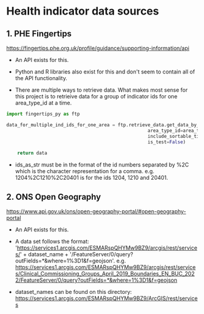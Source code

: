 # Health indicator data sources

## 1. PHE Fingertips

https://fingertips.phe.org.uk/profile/guidance/supporting-information/api

- An API exists for this.

- Python and R libraries also exist for this and don't seem to contain all of the API functionality.

- There are multiple ways to retrieve data. What makes most sense for this project is to retrieive data for a group of indicator ids for one area_type_id at a time.

``` python
import fingertips_py as ftp

data_for_multiple_ind_ids_for_one_area = ftp.retrieve_data.get_data_by_indicator_ids(indicator_ids=ids_as_str, # [Maximum 100]
                                                    area_type_id=area_type_id, # can be found in the documentation
                                                    include_sortable_time_periods=True, # includes an int format column for time period
                                                    is_test=False)
    
    return data
```

- ids_as_str must be in the format of the id numbers separated by %2C which is the character representation for a comma. e.g. 1204%2C1210%2C20401 is for the ids 1204, 1210 and 20401.


## 2. ONS Open Geography

https://www.api.gov.uk/ons/open-geography-portal/#open-geography-portal

- An API exists for this.

- A data set follows the format: 'https://services1.arcgis.com/ESMARspQHYMw9BZ9/arcgis/rest/services/' + dataset_name + '/FeatureServer/0/query?outFields=*&where=1%3D1&f=geojson'. e.g. https://services1.arcgis.com/ESMARspQHYMw9BZ9/arcgis/rest/services/Clinical_Commissioning_Groups_April_2019_Boundaries_EN_BUC_2022/FeatureServer/0/query?outFields=*&where=1%3D1&f=geojson


- dataset_names can be found on this directory: https://services1.arcgis.com/ESMARspQHYMw9BZ9/ArcGIS/rest/services

